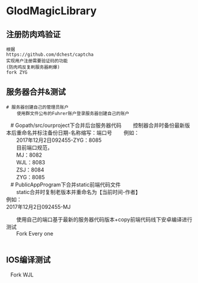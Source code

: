 # GlodMagicLibrary
## 注册防肉鸡验证

    根据
    https://github.com/dchest/captcha 
    实现用户注册需要验证码的功能  
    (防肉鸡反复刷服务器刷爆)
    fork ZYG  
## 服务器合并&测试  

    # 服务器创建自己的管理员账户
        使用群文件公布的Fuhrer账户登录服务器创建自己的账户
    # Gopath/src/ourproject下合并后台服务器代码
        控制器合并时备份最新版本后重命名并标注备份日期-名称缩写：端口号
        例如：  
        2017年12月2日092455-ZYG：8085  
        目前端口规范，  
        MJ：8082  
        WJL：8083  
        ZSJ：8084  
        ZYG：8085  
    # PublicAppProgram下合并static前端代码文件  
        static合并时复制老版本并重命名为【当前时间-作者】  
        例如：  
        2017年12月2日092455-MJ  
          
        使用自己的端口基于最新的服务器代码版本+copy前端代码线下安卓编译进行测试  
        Fork Every one  
    
## IOS编译测试
    Fork WJL
